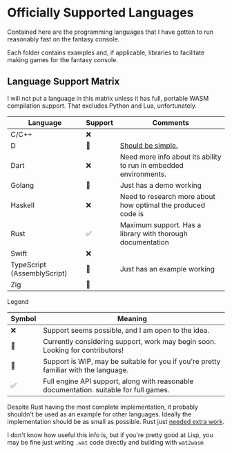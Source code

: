 
# Officially Supported Languages

Contained here are the programming languages that I have gotten to run reasonably fast on the fantasy console.

Each folder contains examples and, if applicable, libraries to facilitate making games for the fantasy console.

## Language Support Matrix

I will not put a language in this matrix unless it has full, portable WASM compilation support. That excludes Python and Lua, unfortunately.

| Language | Support | Comments |
| - | - | - |
| C/C++ | ❌ |  |
| D | 💭 | [Should be simple.](https://wiki.dlang.org/Generating_WebAssembly_with_LDC) |
| Dart | ❌ | Need more info about its ability to run in embedded environments. |
| Golang | 🚧 | Just has a demo working |
| Haskell | ❌ | Need to research more about how optimal the produced code is |
| Rust | ✅ | Maximum support. Has a library with thorough documentation |
| Swift | ❌ |  |
| TypeScript (AssemblyScript) | 🚧 | Just has an example working |
| Zig | 💭 |  |

Legend

| Symbol | Meaning |
| - | - |
| ❌ | Support seems possible, and I am open to the idea. |
| 💭 | Currently considering support, work may begin soon. Looking for contributors! |
| 🚧 | Support is WIP, may be suitable for you if you're pretty familiar with the language. |
| ✅ | Full engine API support, along with reasonable documentation. suitable for full games. |

Despite Rust having the most complete implementation, it probably shouldn't be used as an example for other languages. Ideally the implementation should be as small as possible. Rust just [needed extra work](rust/README.md).

I don't know how useful this info is, but if you're pretty good at Lisp, you may be fine just writing `.wat` code directly and building with `wat2wasm`


